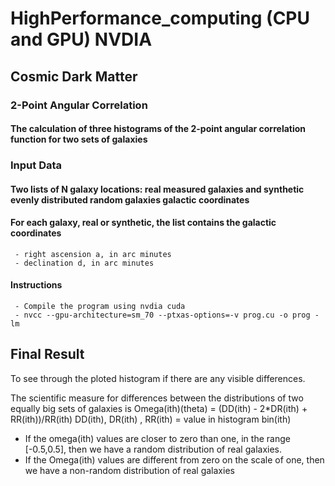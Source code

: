 # HighPerformance_computing (CPU and GPU) NVDIA
## Cosmic Dark Matter
### 2-Point Angular Correlation

#### The calculation of three histograms of the 2-point angular correlation function for two sets of galaxies
### Input Data 
#### Two lists of N galaxy locations: real measured galaxies and synthetic evenly distributed random galaxies galactic coordinates
#### For each galaxy, real or synthetic, the list contains the galactic coordinates
     - right ascension a, in arc minutes
     - declination d, in arc minutes
#### Instructions
     - Compile the program using nvdia cuda
     - nvcc --gpu-architecture=sm_70 --ptxas-options=-v prog.cu -o prog -lm
## Final Result
To see through the ploted histogram if there are any visible differences.

The scientific measure for differences between the distributions of two equally big sets of galaxies is
   Omega(ith)(theta) = (DD(ith) - 2*DR(ith) + RR(ith))/RR(ith)
   DD(ith), DR(ith) , RR(ith) = value in histogram bin(ith)
   
   - If the omega(ith) values are closer to zero than one, in the range [-0.5,0.5], 
     then we have a random distribution of real galaxies.
   - If the Omega(ith) values are different from zero on the scale of one,
     then we have a non-random distribution of real galaxies
